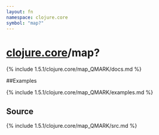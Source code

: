 ```yaml
---
layout: fn
namespace: clojure.core
symbol: "map?"
---
```


# [clojure.core](../)/map?

{% include 1.5.1/clojure.core/map_QMARK/docs.md %}

##Examples

{% include 1.5.1/clojure.core/map_QMARK/examples.md %}
## Source
{% include 1.5.1/clojure.core/map_QMARK/src.md %}

